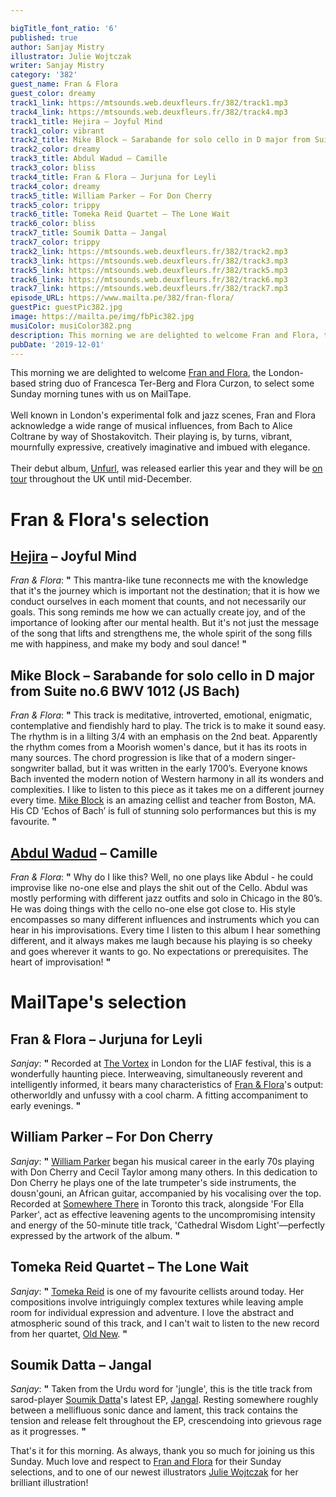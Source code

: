 ```yaml
---

bigTitle_font_ratio: '6'
published: true
author: Sanjay Mistry
illustrator: Julie Wojtczak
writer: Sanjay Mistry
category: '382'
guest_name: Fran & Flora
guest_color: dreamy
track1_link: https://mtsounds.web.deuxfleurs.fr/382/track1.mp3
track4_link: https://mtsounds.web.deuxfleurs.fr/382/track4.mp3
track1_title: Hejira – Joyful Mind
track1_color: vibrant
track2_title: Mike Block – Sarabande for solo cello in D major from Suite no.6 BWV 1012 (JS Bach)
track2_color: dreamy
track3_title: Abdul Wadud – Camille
track3_color: bliss
track4_title: Fran & Flora – Jurjuna for Leyli
track4_color: dreamy
track5_title: William Parker – For Don Cherry
track5_color: trippy
track6_title: Tomeka Reid Quartet – The Lone Wait
track6_color: bliss
track7_title: Soumik Datta – Jangal
track7_color: trippy
track2_link: https://mtsounds.web.deuxfleurs.fr/382/track2.mp3
track3_link: https://mtsounds.web.deuxfleurs.fr/382/track3.mp3
track5_link: https://mtsounds.web.deuxfleurs.fr/382/track5.mp3
track6_link: https://mtsounds.web.deuxfleurs.fr/382/track6.mp3
track7_link: https://mtsounds.web.deuxfleurs.fr/382/track7.mp3
episode_URL: https://www.mailta.pe/382/fran-flora/
guestPic: guestPic382.jpg
image: https://mailta.pe/img/fbPic382.jpg
musiColor: musiColor382.png
description: This morning we are delighted to welcome Fran and Flora, the London-based string duo of Francesca Ter-Berg and Flora Curzon, to select some Sunday morning tunes with us on MailTape.
pubDate: '2019-12-01'
---
```

This morning we are delighted to welcome [Fran and Flora](https://www.franandflora.com/), the London-based string duo of Francesca Ter-Berg and Flora Curzon, to select some Sunday morning tunes with us on MailTape.
<br><br>
Well known in London's experimental folk and jazz scenes, Fran and Flora acknowledge a wide range of musical influences, from Bach to Alice Coltrane by way of Shostakovitch. Their playing is, by turns, vibrant, mournfully expressive, creatively imaginative and imbued with elegance.
<br><br>
Their debut album, [Unfurl](https://www.franandflora.com/unfurl.html), was released earlier this year and they will be [on tour](https://www.franandflora.com/live.html) throughout the UK until mid-December.


# Fran & Flora's selection

## [Hejira](http://hejira.info/) – Joyful Mind
_Fran & Flora_: **"** This mantra-like tune reconnects me with the knowledge that it's the journey which is important not the destination; that it is how we conduct ourselves in each moment that counts, and not necessarily our goals. This song reminds me how we can actually create joy, and of the importance of looking after our mental health. But it's not just the message of the song that lifts and strengthens me, the whole spirit of the song fills me with happiness, and make my body and soul dance! **"** 

## Mike Block – Sarabande for solo cello in D major from Suite no.6 BWV 1012 (JS Bach)
_Fran & Flora_: **"** This track is meditative, introverted, emotional, enigmatic, contemplative and fiendishly hard to play. The trick is to make it sound easy. The rhythm is in a lilting 3/4 with an emphasis on the 2nd beat. Apparently the rhythm comes from a Moorish women's dance, but it has its roots in many sources. The chord progression is like that of a modern singer-songwriter ballad, but it was written in the early 1700’s. Everyone knows Bach invented the modern notion of Western harmony in all its wonders and complexities. I like to listen to this piece as it takes me on a different journey every time. [Mike Block](https://www.mikeblockmusic.com/) is an amazing cellist and teacher from Boston, MA. His CD 'Echos of Bach’ is full of stunning solo performances but this is my favourite. **"** 

## [Abdul Wadud](https://en.wikipedia.org/wiki/Abdul_Wadud_(musician)) – Camille
_Fran & Flora_: **"** Why do I like this? Well, no one plays like Abdul - he could improvise like no-one else and plays the shit out of the Cello. Abdul was mostly performing with different jazz outfits and solo in Chicago in the 80’s. He was doing things with the cello no-one else got close to. His style encompasses so many different influences and instruments which you can hear in his improvisations. Every time I listen to this album I hear something different, and it always makes me laugh because his playing is so cheeky and goes wherever it wants to go. No expectations or prerequisites. The heart of improvisation! **"** 


# MailTape's selection

## Fran & Flora – Jurjuna for Leyli
_Sanjay_: **"** Recorded at [The Vortex](http://www.vortexjazz.co.uk/) in London for the LIAF festival, this is a wonderfully haunting piece. Interweaving, simultaneously reverent and intelligently informed, it bears many characteristics of [Fran & Flora](https://www.franandflora.com/)'s output: otherworldly and unfussy with a cool charm. A fitting accompaniment to early evenings. **"** 

## William Parker – For Don Cherry
_Sanjay_: **"** [William Parker](https://www.williamparker.net/) began his musical career in the early 70s playing with Don Cherry and Cecil Taylor among many others. In this dedication to Don Cherry he plays one of the late trumpeter's side instruments, the dousn'gouni, an African guitar, accompanied by his vocalising over the top. Recorded at [Somewhere There](http://somewherethere.org/) in Toronto this track, alongside 'For Ella Parker', act as effective leavening agents to the uncompromising intensity and energy of the 50-minute title track, 'Cathedral Wisdom Light'—perfectly expressed by the artwork of the album. **"** 

## Tomeka Reid Quartet – The Lone Wait
_Sanjay_: **"** [Tomeka Reid](https://www.tomekareid.net/) is one of my favourite cellists around today. Her compositions involve intriguingly complex textures while leaving ample room for individual expression and adventure. I love the abstract and atmospheric sound of this track, and I can't wait to listen to the new record from her quartet, [Old New](https://cuneiformrecords.bandcamp.com/album/old-new). **"** 

## Soumik Datta – Jangal
_Sanjay_: **"** Taken from the Urdu word for 'jungle', this is the title track from sarod-player [Soumik Datta](https://www.soumikdatta.com/)'s latest EP, [Jangal](https://www.soumikdatta.com/music/jangal). Resting somewhere roughly between a mellifluous sonic dance and lament, this track contains the tension and release felt throughout the EP, crescendoing into grievous rage as it progresses. **"** 


 That's it for this morning. As always, thank you so much for joining us this Sunday. Much love and respect to [Fran and Flora](https://www.franandflora.com/) for their Sunday selections, and to one of our newest illustrators [Julie Wojtczak](https://www.instagram.com/julie_wo/) for her brilliant illustration!
